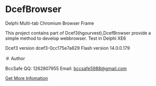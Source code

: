 # DcefBrowser

Delphi Multi-tab Chromium Browser Frame
  
This project contains part of Dcef3(hgourvest),DcefBrowser provide a simple method to develop webbrowser. Test in Delphi XE6
 
Dcef3 version dcef3-0cc175e7a629
Flash version 14.0.0.179  
 
＃ Author 

BccSafe
QQ: 1262807955
Email: bccsafe5988@gmail.com 

[Get More Infomation](http://www.bccsafe.com/dcefbrowser/2015/04/08/DcefBrowser%20Package%20Dcef3%20/)



